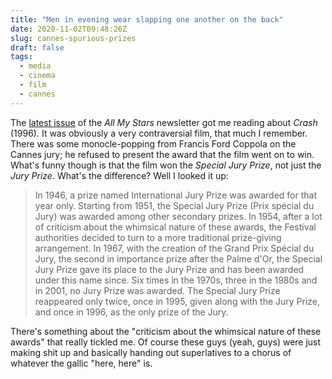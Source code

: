 ```yaml
---
title: "Men in evening wear slapping one another on the back"
date: 2020-11-02T09:48:26Z
slug: cannes-spurious-prizes
draft: false
tags:
  - media
  - cinema
  - film
  - cannes
---
```


The [latest issue](https://jomc.substack.com/p/last-vhs-left-movies?token=eyJ1c2VyX2lkIjo1NzAyODQzLCJwb3N0X2lkIjoxNjgxNjQ4OSwiXyI6IkRKcGd6IiwiaWF0IjoxNjA0MzEwNTMwLCJleHAiOjE2MDQzMTQxMzAsImlzcyI6InB1Yi0yMzgyIiwic3ViIjoicG9zdC1yZWFjdGlvbiJ9.4zG3wHWBPaaCVmBreX0upZhOK6zIkOfDFJfiVf6kZ2Q) of the _All My Stars_ newsletter got me reading about _Crash_ (1996). It was obviously a very contraversial film, that much I remember. There was some monocle-popping from Francis Ford Coppola on the Cannes jury; he refused to present the award that the film went on to win. What's funny though is that the film won the _Special Jury Prize_, not just the _Jury Prize_. What's the difference? Well I looked it up:

> In 1946, a prize named International Jury Prize was awarded for that year only. Starting from 1951, the Special Jury Prize (Prix spécial du Jury) was awarded among other secondary prizes. In 1954, after a lot of criticism about the whimsical nature of these awards, the Festival authorities decided to turn to a more traditional prize-giving arrangement. In 1967, with the creation of the Grand Prix Spécial du Jury, the second in importance prize after the Palme d'Or, the Special Jury Prize gave its place to the Jury Prize and has been awarded under this name since. Six times in the 1970s, three in the 1980s and in 2001, no Jury Prize was awarded. The Special Jury Prize reappeared only twice, once in 1995, given along with the Jury Prize, and once in 1996, as the only prize of the Jury.

There's something about the "criticism about the whimsical nature of these awards" that really tickled me. Of course these guys (yeah, guys) were just making shit up and basically handing out superlatives to a chorus of whatever the gallic "here, here" is.

